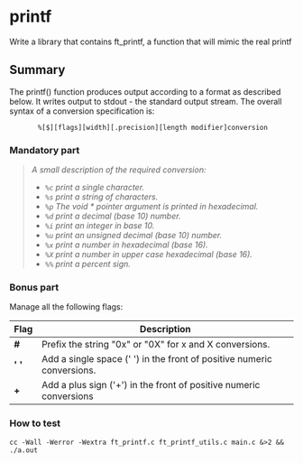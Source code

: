 # printf
Write a library that contains ft_printf, a function
that will mimic the real printf

## Summary 

The printf() function produces output according to a format as described below.
It writes output to stdout - the standard output stream. The overall syntax of a conversion specification is:

           %[$][flags][width][.precision][length modifier]conversion


### Mandatory part

> <i>A small description of the required conversion:
>
> - `%c` print a single character.
> - `%s` print a string of characters.
> - `%p` The void * pointer argument is printed in hexadecimal.
> - `%d` print a decimal (base 10) number.
> - `%i` print an integer in base 10.
> - `%u` print an unsigned decimal (base 10) number.
> - `%x` print a number in hexadecimal (base 16).
> - `%X` print a number in upper case hexadecimal (base 16).
> - `%%` print a percent sign.</i>

### Bonus part

Manage all the following flags:


| Flag  | Description 															 			|
|-------|-----------------------------------------------------------------------------------|
| **#** | Prefix the string "0x" or "0X" for x and X conversions.							|
|**' '**| Add a single space (' ') in the front of positive numeric conversions.																					|
| **+** | Add a plus sign ('+') in the front of positive numeric conversions

### How to test

```shell
cc -Wall -Werror -Wextra ft_printf.c ft_printf_utils.c main.c &>2 && ./a.out
```

